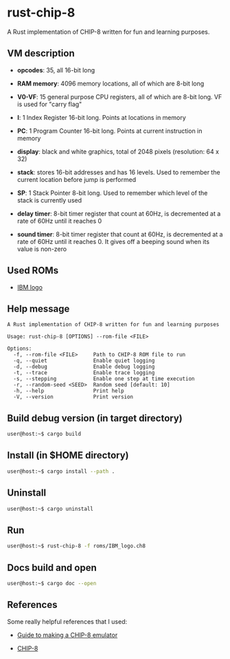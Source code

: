 # rust-chip-8

A Rust implementation of CHIP-8 written for fun and learning purposes.

## VM description

- **opcodes**: 35, all 16-bit long 

- **RAM memory**: 4096 memory locations, all of which are 8-bit long

- **V0-VF**: 15 general purpose CPU registers, all of which are 8-bit long. VF is used for "carry flag"

- **I**: 1 Index Register 16-bit long. Points at locations in memory

- **PC**: 1 Program Counter 16-bit long. Points at current instruction in memory

- **display**: black and white graphics, total of 2048 pixels (resolution: 64 x 32)

- **stack**: stores 16-bit addresses and has 16 levels. Used to remember the current location before jump is performed

- **SP**: 1 Stack Pointer 8-bit long. Used to remember which level of the stack is currently used

- **delay timer**: 8-bit timer register that count at 60Hz, is decremented at a rate of 60Hz until it reaches 0

- **sound timer**: 8-bit timer register that count at 60Hz, is decremented at a rate of 60Hz until it reaches 0. It gives off a beeping sound when its value is non-zero

## Used ROMs

- [IBM logo](https://github.com/loktar00/chip8/blob/master/roms/IBM%20Logo.ch8)

## Help message

```
A Rust implementation of CHIP-8 written for fun and learning purposes

Usage: rust-chip-8 [OPTIONS] --rom-file <FILE>

Options:
  -f, --rom-file <FILE>     Path to CHIP-8 ROM file to run
  -q, --quiet               Enable quiet logging
  -d, --debug               Enable debug logging
  -t, --trace               Enable trace logging
  -s, --stepping            Enable one step at time execution
  -r, --random-seed <SEED>  Random seed [default: 10]
  -h, --help                Print help
  -V, --version             Print version
```

## Build debug version (in target directory)

```bash
user@host:~$ cargo build
```

## Install (in $HOME directory)

```bash
user@host:~$ cargo install --path .
```

## Uninstall 

```bash
user@host:~$ cargo uninstall
```

## Run

```bash
user@host:~$ rust-chip-8 -f roms/IBM_logo.ch8
```

## Docs build and open

```bash
user@host:~$ cargo doc --open
```

## References

Some really helpful references that I used:

- [Guide to making a CHIP-8 emulator](https://tobiasvl.github.io/blog/write-a-chip-8-emulator)

- [CHIP-8](https://www.wikiwand.com/en/CHIP-8)
